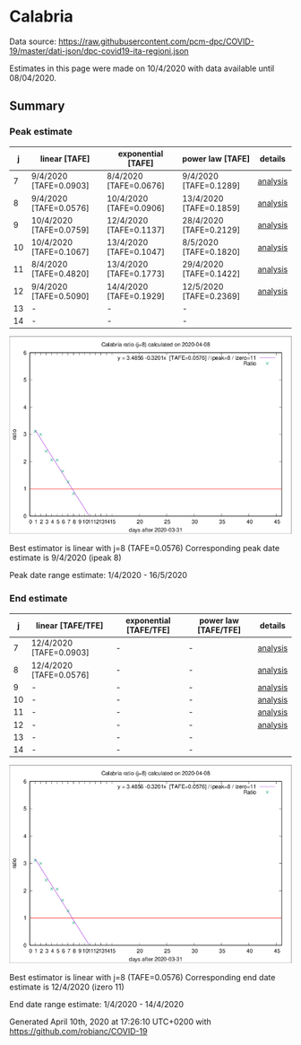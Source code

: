 # Calabria


Data source: https://raw.githubusercontent.com/pcm-dpc/COVID-19/master/dati-json/dpc-covid19-ita-regioni.json

Estimates in this page were made on 10/4/2020 with data available until 08/04/2020.


## Summary 

### Peak estimate 
|j|linear [TAFE]|exponential [TAFE]|power law [TAFE]|details|
|---|----|-----------|---------|-------|
|7|9/4/2020 [TAFE=0.0903]|8/4/2020 [TAFE=0.0676]|9/4/2020 [TAFE=0.1289]|[analysis](COVID-19_calabria_j7_2020-04-08.md)|
|8|9/4/2020 [TAFE=0.0576]|10/4/2020 [TAFE=0.0906]|13/4/2020 [TAFE=0.1859]|[analysis](COVID-19_calabria_j8_2020-04-08.md)|
|9|10/4/2020 [TAFE=0.0759]|12/4/2020 [TAFE=0.1137]|28/4/2020 [TAFE=0.2129]|[analysis](COVID-19_calabria_j9_2020-04-08.md)|
|10|10/4/2020 [TAFE=0.1067]|13/4/2020 [TAFE=0.1047]|8/5/2020 [TAFE=0.1820]|[analysis](COVID-19_calabria_j10_2020-04-08.md)|
|11|8/4/2020 [TAFE=0.4820]|13/4/2020 [TAFE=0.1773]|29/4/2020 [TAFE=0.1422]|[analysis](COVID-19_calabria_j11_2020-04-08.md)|
|12|9/4/2020 [TAFE=0.5090]|14/4/2020 [TAFE=0.1929]|12/5/2020 [TAFE=0.2369]|[analysis](COVID-19_calabria_j12_2020-04-08.md)|
|13|-|-|-||
|14|-|-|-||

![best peak estimate](COVID-19_calabria_j8_2020-04-08.png)

Best estimator is linear with j=8 (TAFE=0.0576)
Corresponding peak date estimate is 9/4/2020 (ipeak 8)


Peak date range estimate: 1/4/2020 - 16/5/2020

### End estimate 
|j|linear [TAFE/TFE]|exponential [TAFE/TFE]|power law [TAFE/TFE]|details|
|---|----|-----------|---------|-------|
|7|12/4/2020 [TAFE=0.0903]|-|-|[analysis](COVID-19_calabria_j7_2020-04-08.md)|
|8|12/4/2020 [TAFE=0.0576]|-|-|[analysis](COVID-19_calabria_j8_2020-04-08.md)|
|9|-|-|-|[analysis](COVID-19_calabria_j9_2020-04-08.md)|
|10|-|-|-|[analysis](COVID-19_calabria_j10_2020-04-08.md)|
|11|-|-|-|[analysis](COVID-19_calabria_j11_2020-04-08.md)|
|12|-|-|-|[analysis](COVID-19_calabria_j12_2020-04-08.md)|
|13|-|-|-||
|14|-|-|-||

![best zero estimate](COVID-19_calabria_j8_2020-04-08.png)

Best estimator is linear with j=8 (TAFE=0.0576)
Corresponding end date estimate is 12/4/2020 (izero 11)


End date range estimate: 1/4/2020 - 14/4/2020

Generated April 10th, 2020 at 17:26:10 UTC+0200 with https://github.com/robianc/COVID-19
